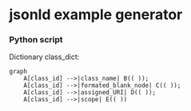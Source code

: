 # jsonld example generator








### Python script
Dictionary class_dict:
```mermaid
graph 
    A[class_id] -->|class_name| B(( ));
    A[class_id] -->|formated_blank_node| C(( ));
    A[class_id] -->|assigned_URI| D(( ));
    A[class_id] -->|scope| E(( ))
```
